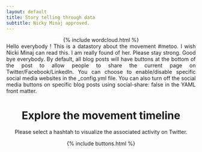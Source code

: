 ```yaml
---
layout: default
title: Story telling through data
subtitle: Nicky Minaj approved.
---
```


<center>
{% include wordcloud.html %}
</center>

<div style="text-align: justify">
Hello everybody ! This is a datastory about the movement #metoo. I wish Nicki Minaj can read this. I am really found of her. Please stay strong. Good bye everybody. By default, all blog posts will have buttons at the bottom of the post to allow people to share the current page on Twitter/Facebook/LinkedIn. You can choose to enable/disable specific social media websites in the _config.yml file. You can also turn off the social media buttons on specific blog posts using social-share: false in the YAML front matter.
  </div>

<center>
  
<h1> Explore the movement timeline </h1>

Please select a hashtah to visualize the associated activity on Twitter.

{% include buttons.html %}
</center>
